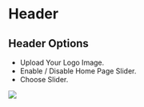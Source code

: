 # Header

## Header Options

* Upload Your Logo Image.
* Enable / Disable Home Page Slider.
* Choose Slider.

![](http://transvelo.github.io/docs/mybag/images/theme-options-header.png)




